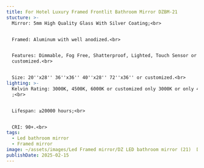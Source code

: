 ```yaml
---
title: For Hotel Luxury Framed Frontlit Bathroom Mirror DZBM-21
stucture: >-
  Mirror: 5mm High Quality Glass With Silver Coating;<br>


  Framed: Aluminum with well anodized.<br>


  Features: Dimmable, Fog Free, Shatterproof, Lighted, Touch Sensor or
  customized.<br>


  Size: 20''x28'' 36''x36'' 40''x28'' 72''x36'' or customized.<br>
lighting: >-
  Kelvin Rating: 3000K, 4500K, 6000K or customized only 3000K or only 4000K etc
  ;<br>


  Lifespan: ≥20000 hours;<br>


  CRI: 90+.<br>
tags:
  - Led bathroom mirror
  - Framed mirror
image: ~/assets/images/Led Framed mirror/DZ LED bathroom mirror (21)  DZBM-21.jpeg
publishDate: 2025-02-15
---
```

